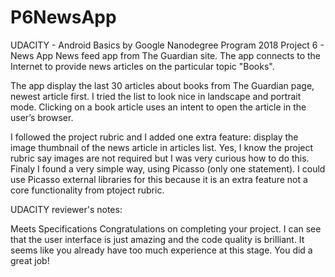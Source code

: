 # P6NewsApp

UDACITY - Android Basics by Google Nanodegree Program 2018
Project 6 - News App
News feed app from The Guardian site.
The app connects to the Internet to provide news articles on the particular topic "Books".

The app display the last 30 articles about books from The Guardian page, newest article first. I tried the list to look nice in landscape 
and portrait mode.
Clicking on a book article uses an intent to open the article in the user’s browser.

I followed the project rubric and I added one extra feature: display the image thumbnail of the news article in articles list. 
Yes, I know the project rubric say images are not required but I was very curious how to do this. Finaly I found a very simple way, 
using Picasso (only one statement). 
I could use Picasso external libraries for this because it is an extra feature not a core functionality from ptoject rubric. 


UDACITY reviewer's notes:

Meets Specifications
Congratulations on completing your project.
I can see that the user interface is just amazing and the code quality is brilliant. 
It seems like you already have too much experience at this stage.
You did a great job!
